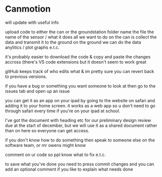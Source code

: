# Canmotion
will update with useful info


upload code to either the can or the groundstation folder
name the file the name of the sensor / what it does
all we want to do on the can is collect the data and transmit it to the ground
on the ground we can do the data anylitics / plot graphs e.t.c.

it's probably easier to download the code & copy and paste the changes accross (there's VS code extensions but it doesn't seem to work great

gitHub keeps track of who edits what & im pretty sure you can revert back to previous versions.

if you have a bug or something you want someone to look at then go to the issues tab and open up an issue

you can get it as an app on your ipad by going to the website on safari and adding it to your home screen. it works as a web app so u don't need to go through safari every time if you're on your ipad at school.

I've got the document with heading etc for our preliminary design review due at the start of december, but we will use it as a shared document rather than on here so everyone can get access.

if you don't know how to do something then speak to someone else on the software team, or mr owens might know

comment on ur code so ppl know what to fix e.t.c.

to save what you've done you need to press commit changes and you can add an optional comment if you like to explain what needs done
